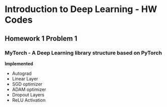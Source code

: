 # Introduction to Deep Learning - HW Codes

## Homework 1 Problem 1 

### MyTorch - A Deep Learning library structure based on PyTorch 
**Implemented**
* Autograd
* Linear Layer 
* SGD optimizer
* ADAM optimizer
* Dropout Layers
* ReLU Activation
